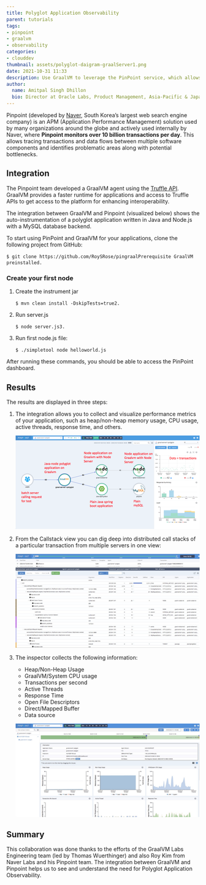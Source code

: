 ```yaml
---
title: Polyglot Application Observability
parent: tutorials
tags:
- pinpoint
- graalvm
- observability
categories:
- clouddev
thumbnail: assets/polyglot-daigram-graalServer1.png
date: 2021-10-31 11:33
description: Use GraalVM to leverage the PinPoint service, which allows tracing transactions and data flows between multiple software components and identifies problematic areas along with potential bottlenecks.
author: 
  name: Amitpal Singh Dhillon
  bio: Director at Oracle Labs, Product Management, Asia-Pacific & Japan. Previously, from Sourcefire, Cisco Systems, and Applied Materials.
---
```


Pinpoint (developed by [Naver](https://www.navercorp.com/en), South Korea’s largest web search engine company) is an APM (Application Performance Management) solution used by many organizations around the globe and actively used internally by Naver, where **Pinpoint monitors over 10 billion transactions per day**. This allows tracing transactions and data flows between multiple software components and identifies problematic areas along with potential bottlenecks.

## Integration

The Pinpoint team developed a GraalVM agent using the [Truffle API](https://docs.oracle.com/en/graalvm/enterprise/21/docs/graalvm-as-a-platform/language-implementation-framework/). GraalVM provides a faster runtime for applications and access to Truffle APIs to get access to the platform for enhancing interoperability.

The integration between GraalVM and Pinpoint (visualized below) shows the auto-instrumentation of a polyglot application written in Java and Node.js with a MySQL database backend.

To start using PinPoint and GraalVM for your applications, clone the following project from GitHub: 

```` 
$ git clone https://github.com/RoySRose/pingraalPrerequisite GraalVM preinstalled.
````

### Create your first node

1. Create the instrument jar


    ````
    $ mvn clean install -DskipTests=true2. 
    ````

2. Run server.js

    ````
    $ node server.js3. 
    ````

3. Run first node.js file:

    ````
    $ ./simpletool node helloworld.js
    ````


After running these commands, you should be able to access the PinPoint dashboard.

## Results

The results are displayed in three steps:

1. The integration allows you to collect and visualize performance metrics of your application, such as heap/non-heap memory usage, CPU usage, active threads, response time, and others.

    ![Diagram featuring Polyglot code interfacing with two Java programs](assets/polyglot-daigram-graalServer1.png)

2. From the Callstack view you can dig deep into distributed call stacks of a particular transaction from multiple servers in one view:

    ![Pinpoint's callstack view](assets/polyglot-callstack-view.png)

3. The inspector collects the following information:
    - Heap/Non-Heap Usage
    - GraalVM/System CPU usage
    - Transactions per second
    - Active Threads
    - Response Time
    - Open File Descriptors
    - Direct/Mapped Buffer
    - Data source

    ![Pinpoint dashboard displaying collected information](assets/polyglot-pinpoint-dashboard.png)

## Summary

This collaboration was done thanks to the efforts of the GraalVM Labs Engineering team (led by Thomas Wuerthinger) and also Roy Kim from Naver Labs and his Pinpoint team. The integration between GraalVM and Pinpoint helps us to see and understand the need for Polyglot Application Observability.
